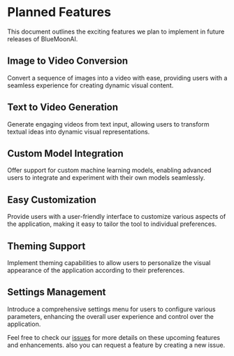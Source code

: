 # Planned Features

This document outlines the exciting features we plan to implement in future releases of BlueMoonAI.

## Image to Video Conversion

Convert a sequence of images into a video with ease, providing users with a seamless experience for creating dynamic visual content.

## Text to Video Generation

Generate engaging videos from text input, allowing users to transform textual ideas into dynamic visual representations.

## Custom Model Integration

Offer support for custom machine learning models, enabling advanced users to integrate and experiment with their own models seamlessly.

## Easy Customization

Provide users with a user-friendly interface to customize various aspects of the application, making it easy to tailor the tool to individual preferences.

## Theming Support

Implement theming capabilities to allow users to personalize the visual appearance of the application according to their preferences.

## Settings Management

Introduce a comprehensive settings menu for users to configure various parameters, enhancing the overall user experience and control over the application.

Feel free to check our [issues](https://github.com/BlueMoonAI/BlueMoonAI/issues) for more details on these upcoming features and enhancements.
also you can request a feature by creating a new issue.